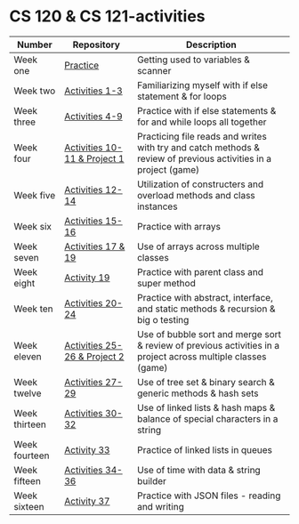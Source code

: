# CS 120 & CS 121-activities

| Number | Repository | Description |
| ------ | ---------- | ----------- |
| Week one | [Practice](https://github.com/Dustinmuse/2022-2023-activities/tree/main/WeekOne) | Getting used to variables & scanner |
| Week two | [Activities 1-3](https://github.com/Dustinmuse/2022-2023-activities/tree/main/WeekTwo) | Familiarizing myself with if else statement & for loops |
| Week three | [Activities 4-9](https://github.com/Dustinmuse/2022-2023-activities/tree/main/WeekThree) | Practice with if else statements & for and while loops all together |
| Week four | [Activities 10-11 & Project 1](https://github.com/Dustinmuse/2022-2023-activities/tree/main/WeekFour) | Practicing file reads and writes with try and catch methods & review of previous activities in a project (game) |
| Week five | [Activities 12-14](https://github.com/Dustinmuse/2022-2023-activities/tree/main/WeekFive) | Utilization of constructers and overload methods and class instances |
| Week six | [Activities 15-16](https://github.com/Dustinmuse/2022-2023-activities/tree/main/WeekSix) | Practice with arrays |
| Week seven | [Activities 17 & 19](https://github.com/Dustinmuse/2022-2023-activities/tree/main/WeekSeven) | Use of arrays across multiple classes |
| Week eight | [Activity 19](https://github.com/Dustinmuse/2022-2023-activities/tree/main/WeekEight) | Practice with parent class and super method |
| Week ten | [Activities 20-24](https://github.com/Dustinmuse/2022-2023-activities/tree/main/WeekTen) | Practice with abstract, interface, and static methods & recursion & big o testing |
| Week eleven | [Activities 25-26 & Project 2](https://github.com/Dustinmuse/2022-2023-activities/tree/main/WeekEleven) | Use of bubble sort and merge sort & review of previous activities in a project across multiple classes (game) |
| Week twelve | [Activities 27-29](https://github.com/Dustinmuse/2022-2023-activities/tree/main/WeekTwelve) | Use of tree set & binary search & generic methods & hash sets |
| Week thirteen | [Activities 30-32](https://github.com/Dustinmuse/2022-2023-activities/tree/main/WeekThirteen) | Use of linked lists & hash maps & balance of special characters in a string |
| Week fourteen | [Activity 33](https://github.com/Dustinmuse/2022-2023-activities/tree/main/WeekFourteen) | Practice of linked lists in queues |
| Week fifteen | [Activities 34-36](https://github.com/Dustinmuse/2022-2023-activities/tree/main/WeekFifteen) | Use of time with data & string builder |
| Week sixteen | [Activity 37](https://github.com/Dustinmuse/2022-2023-activities/tree/main/WeekSixteen) | Practice with JSON files - reading and writing |
